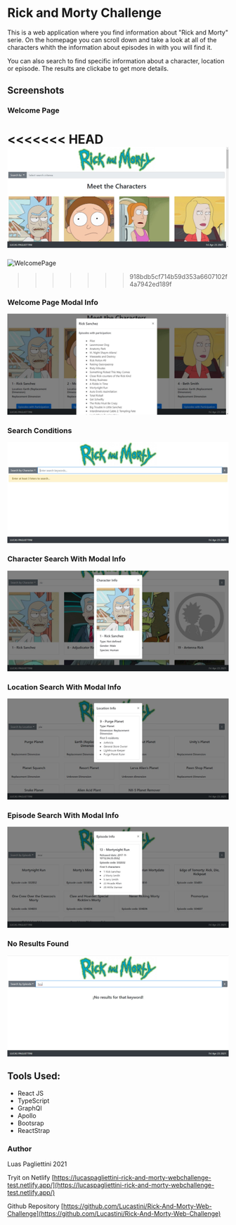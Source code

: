 # Rick and Morty Challenge

This is a web application where you find information about "Rick and Morty" serie. On the homepage you can scroll down and take a look at all of the characters whith the information about episodes in with you will find it.

You can also search to find specific information about a character, location or episode. The results are clickabe to get more details.

## Screenshots

### Welcome Page
<<<<<<< HEAD
![WelcomePage](src\Images\readMeScreenShots\1.WelcomePage.jpg)
=======
![WelcomePage](.\readMeScreenShots\1.WelcomePage.jpg)
>>>>>>> 918bdb5cf714b59d353a6607102f4a7942ed189f

### Welcome Page Modal Info
![WelcomePageModalInfo](src\Images\readMeScreenShots\2.WelcomePageModalInfo.jpg)

### Search Conditions
![SearchConditions](.\src\Images\readMeScreenShots\3.SearchConditions.jpg)

### Character Search With Modal Info
![CharacterSearchWithModalInfo](src\Images\readMeScreenShots\4.CharacterSearchWithModalInfo.jpg)

### Location Search With Modal Info
![LocationSearchWithModalInfo](src\Images\readMeScreenShots\5.LocationSearchWithModalInfo.jpg)

### Episode Search With Modal Info
![EpisodeSearchWithModal](src\Images\readMeScreenShots\6.EpisodeSearchWithModal.jpg)

### No Results Found
![NoResultsFound](src\Images\readMeScreenShots\7.NoResultsFound.jpg)


## Tools Used:
* React JS
* TypeScript
* GraphQl
* Apollo 
* Bootsrap
* ReactStrap


### Author
Luas Pagliettini 2021

Tryit on Netlify [https://lucaspagliettini-rick-and-morty-webchallenge-test.netlify.app/](https://lucaspagliettini-rick-and-morty-webchallenge-test.netlify.app/)

Github Repository [https://github.com/Lucastini/Rick-And-Morty-Web-Challenge](https://github.com/Lucastini/Rick-And-Morty-Web-Challenge)


